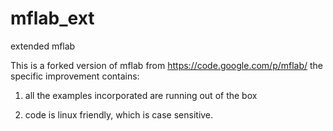 # mflab_ext
extended mflab

This is a forked version of mflab from https://code.google.com/p/mflab/
the specific improvement contains:

1. all the examples incorporated are running out of the box

2. code is linux friendly, which is case sensitive.


